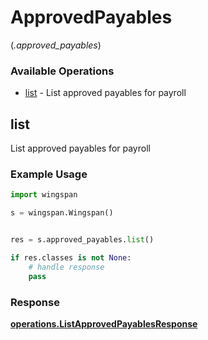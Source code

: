 # ApprovedPayables
(*.approved_payables*)

### Available Operations

* [list](#list) - List approved payables for payroll

## list

List approved payables for payroll

### Example Usage

```python
import wingspan

s = wingspan.Wingspan()


res = s.approved_payables.list()

if res.classes is not None:
    # handle response
    pass
```


### Response

**[operations.ListApprovedPayablesResponse](../../models/operations/listapprovedpayablesresponse.md)**

